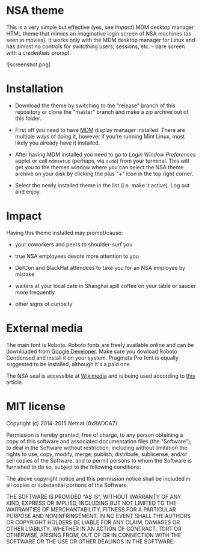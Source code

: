 # NSA theme
This is a very simple but effective (yes, see *Impact*) MDM desktop manager HTML theme that mimics an imaginative login screen of NSA machines (as seen in movies). It works only with the MDM desktop manager for Linux and has almost no controls for switcthing users, sessions, etc. - bare screen with a credentials prompt.

![screenshot.png]

# Installation
* Download the theme by switching to the "release" branch of this repository or clone the "master" branch and make a zip archive out of this folder.

* First off you need to have [MDM](https://github.com/linuxmint/mdm) display manager installed. There are multiple ways of doing it, however if you're running Mint Linux, most likely you already have it installed.

* After having MDM installed you need to go to *Login Window Preferences* applet or call `mdmsetup` (perhaps, via `sudo`) from your terminal. This will get you to the themes window where you can select the NSA theme archive on your disk by clicking the plus "+" icon in the top right corner.

* Select the newly installed theme in the list (i.e. make it active). Log out and enjoy.


# Impact
Having this theme installed may prompt/cause:

* your coworkers and peers to shoulder-surf you

* true NSA employees devote more attention to you

* DefCon and BlackHat attendees to take you for an NSA employee by mistake

* waiters at your local cafe in Shanghai spill coffee on your table or saucer more frequently

* other signs of curiosity


# External media
The main font is Roboto. Roboto fonts are freely available online and can be downloaded from [Google Developer](https://developer.android.com/design/style/typography.html). Make sure you dowload Roboto Condensed and install it on your system. Pragmata Pro font is equally suggested to be installed, although it's a paid one.

The NSA seal is accessible at [Wikimedia](http://commons.wikimedia.org/wiki/File:National_Security_Agency.svg) and is being used according to [this](http://commons.wikimedia.org/wiki/Commons:Reusing_content_outside_Wikimedia) article.


# MIT license
Copyright (c) 2014-2015 Netcat (0xBADCA7)



Permission is hereby granted, free of charge, to any person obtaining a copy
of this software and associated documentation files (the "Software"), to deal
in the Software without restriction, including without limitation the rights
to use, copy, modify, merge, publish, distribute, sublicense, and/or sell
copies of the Software, and to permit persons to whom the Software is
furnished to do so, subject to the following conditions:



The above copyright notice and this permission notice shall be included in
all copies or substantial portions of the Software.



THE SOFTWARE IS PROVIDED "AS IS", WITHOUT WARRANTY OF ANY KIND, EXPRESS OR
IMPLIED, INCLUDING BUT NOT LIMITED TO THE WARRANTIES OF MERCHANTABILITY,
FITNESS FOR A PARTICULAR PURPOSE AND NONINFRINGEMENT.  IN NO EVENT SHALL THE
AUTHORS OR COPYRIGHT HOLDERS BE LIABLE FOR ANY CLAIM, DAMAGES OR OTHER
LIABILITY, WHETHER IN AN ACTION OF CONTRACT, TORT OR OTHERWISE, ARISING FROM,
OUT OF OR IN CONNECTION WITH THE SOFTWARE OR THE USE OR OTHER DEALINGS IN
THE SOFTWARE.


